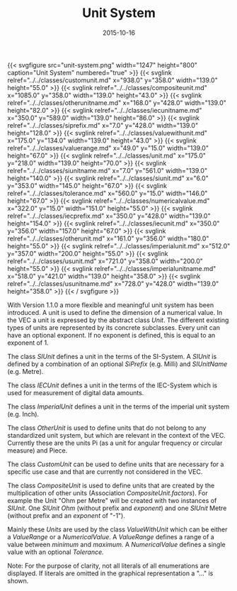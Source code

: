 ﻿---
title: Unit System
toc: false
type: specs
layout: diagram
date: "2015-10-16"
draft: false
specification: VEC
version: 1.1.2
documentType: "Recommendation"
elementType: Diagram
classes:
  - CustomUnit
  - CompositeUnit
  - OtherUnitName
  - IECUnitName
  - SiPrefix
  - ValueWithUnit
  - ValueRange
  - Unit
  - SiUnitName
  - SIUnit
  - Tolerance
  - NumericalValue
  - IECPrefix
  - IECUnit
  - OtherUnit
  - ImperialUnit
  - USUnit
  - ImperialUnitName
  - USUnitName
menu:
  VEC-1.1.2:    
    parent: key-concepts
    identifier: key-concepts/unit-system
    weight: 1001002 

# Prev/next pager order (if `docs_section_pager` enabled in `params.toml`)
weight: 1001002
---
{{< svgfigure src="unit-system.png" width="1247" height="800" caption="Unit System" numbered="true" >}}
  {{< svglink relref="../../classes/customunit.md" x="938.0" y="358.0" width="139.0" height="55.0" >}}
  {{< svglink relref="../../classes/compositeunit.md" x="1085.0" y="358.0" width="139.0" height="43.0" >}}
  {{< svglink relref="../../classes/otherunitname.md" x="168.0" y="428.0" width="139.0" height="82.0" >}}
  {{< svglink relref="../../classes/iecunitname.md" x="350.0" y="589.0" width="139.0" height="86.0" >}}
  {{< svglink relref="../../classes/siprefix.md" x="7.0" y="428.0" width="139.0" height="128.0" >}}
  {{< svglink relref="../../classes/valuewithunit.md" x="175.0" y="134.0" width="139.0" height="43.0" >}}
  {{< svglink relref="../../classes/valuerange.md" x="49.0" y="15.0" width="139.0" height="67.0" >}}
  {{< svglink relref="../../classes/unit.md" x="175.0" y="218.0" width="139.0" height="70.0" >}}
  {{< svglink relref="../../classes/siunitname.md" x="7.0" y="561.0" width="139.0" height="140.0" >}}
  {{< svglink relref="../../classes/siunit.md" x="6.0" y="353.0" width="145.0" height="67.0" >}}
  {{< svglink relref="../../classes/tolerance.md" x="560.0" y="15.0" width="146.0" height="67.0" >}}
  {{< svglink relref="../../classes/numericalvalue.md" x="322.0" y="15.0" width="151.0" height="55.0" >}}
  {{< svglink relref="../../classes/iecprefix.md" x="350.0" y="428.0" width="139.0" height="154.0" >}}
  {{< svglink relref="../../classes/iecunit.md" x="350.0" y="356.0" width="157.0" height="67.0" >}}
  {{< svglink relref="../../classes/otherunit.md" x="161.0" y="356.0" width="180.0" height="55.0" >}}
  {{< svglink relref="../../classes/imperialunit.md" x="512.0" y="357.0" width="200.0" height="55.0" >}}
  {{< svglink relref="../../classes/usunit.md" x="721.0" y="358.0" width="200.0" height="55.0" >}}
  {{< svglink relref="../../classes/imperialunitname.md" x="518.0" y="421.0" width="139.0" height="358.0" >}}
  {{< svglink relref="../../classes/usunitname.md" x="728.0" y="428.0" width="139.0" height="358.0" >}}
{{< / svgfigure >}}
<p> With Version 1.1.0 a more flexible and meaningful unit system has been introduced. A unit is used to define the dimension of a numerical value. In the VEC a unit is expressed by the abstract class <i>Unit</i>. The different existing types of units are represented by its concrete subclasses. Every unit can have an optional exponent. If no exponent is defined, this is equal to an exponent of 1.     </p>      <p> The class <i>SIUnit</i> defines a unit in the terms of the SI-System. A <i>SIUnit</i> is defined by a combination of an optional <i>SiPrefix</i> (e.g. Milli) and <i>SIUnitName</i> (e.g. Metre).     </p>      <p> The class <i>IECUnit</i> defines a unit in the terms of the IEC-System which is used for measurement of digital data amounts.     </p>      <p> The class <i>ImperialUnit</i> defines a unit in the terms of the imperial unit system (e.g. Inch).     </p>      <p> The class <i>OtherUnit</i> is used to define units that do not belong to any standardized unit system, but which are relevant in the context of the VEC. Currently these are the units Pi (as a unit for angular frequency or circular measure) and Piece.     </p>      <p> The class <i>CustomUnit</i> can be used to define units that are necessary for a specific use case and that are currently not considered in the VEC.     </p>      <p> The class <i>CompositeUnit</i> is used to define units that are created by the multiplication of other units (Association <i>CompositeUnit.factors</i>). For example the Unit &quot;Ohm per Metre&quot; will be created with two instances of <i>SIUnit</i>. One <i>SIUnit</i> <i>Ohm</i> (without prefix and <i>exponent</i>)&#160;and one <i>SIUnit</i> Metre (without prefix and an <i>exponent</i> of &quot;-1&quot;).     </p>      <p> Mainly these <i>Units</i> are used by the class <i>ValueWithUnit</i> which can be either a <i>ValueRange</i> or a <i>NumericalValue</i>. A <i>ValueRange</i> defines a range of a value between <i>minimum</i> and <i>maximum.</i> A <i>NumericalValue </i>defines a single value with an optional <i>Tolerance.</i>     </p>      <p> Note: For the purpose of clarity, not all literals of all enumerations are displayed. If literals are omitted in the graphical representation a &quot;...&quot; is shown.      </p>